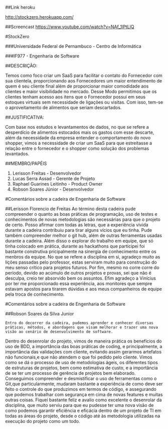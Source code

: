 ##Link heroku

http://stockzero.herokuapp.com/

##Screencast
https://www.youtube.com/watch?v=NAf_1lPtLlQ

#StockZero

###Universidade Federal de Pernambuco - Centro de Informática

###IF977 - Engenharia de Software

##DESCRIÇÃO:

Temos como foco criar um SaaS para facilitar o contato do Fornecedor com sua clientela, proporcionando aos Fornecedores um maior entendimento de quem é seu cliente final além de proporcionar maior comodidade aos clientes e maior visibilidade no mercado. Desse Modo permitimos que os clientes tenham acesso aos itens que o Fornecedor possui em seus estoques virtuais sem necessidade de ligações ou visitas. Com isso, tem-se o aproveitamento de alimentos que seriam descartados.

##JUSTIFICATIVA:

Com base nos estudos e levantamentos de dados,  no que se refere a desperdício de alimentos estocados mais os gastos com esse descarte, além da necessidade da empresa entender  o comportamento do novo shopper, vimos a necessidade de criar um SaaS para que estreitasse a relação entre o fornecedor e o shopper como solução dos problemas levantados. 

##MEMBRO/PAPÉIS

1. Lerisson Freitas - Desenvolvedor
2. Lucas Serra Assad - Gerente de Projeto
3. Raphael Guarines Leitinho - Product Owner
4. Robson Soares Júnior - Desenvolvedor

#Comentários sobre a cadeira de Engenharia de Software

##Lerisson Florencio de Freitas
    Ao término desta cadeira pude compreender o quanto as boas práticas de programação, uso de testes e conhecimentos de novas metodologias são necessárias para que o projeto de certo. 
    Posso afirmar com todas as letras, que a experiência vivida durante a cadeira contribuiu para tirar alguns vícios que eu tinha. Pude também compreender melhor o git hub, 
    além de outras ferramentas usadas durante a cadeira. 
    Além disso o explorar do trabalho em equipe, que só tinha colocado em prática, durante as hackathons que participei foi bastante construtiva pricipalmente na sinergia de conhecimento entre os menbros da equipe.
    No que se refere a disciplina em si, agradeço muito as lições passadas pelo professor, estas serviram muito para construção do meu senso crítico para projetos futuros. 
    Por fim, mesmo no corre corre do período, devido ao acúmulo de outros projetos e provas, sei que não é desculpa, creio ter absorvido bem os assuntos. Efim agradeço a Vinícius por ter me proporcionado essa experiência, aos monitores que sempre estavam apostos para tirarem dúvidas e aos meus companheiros de equipe pela troca de conhecimento.
    
 #Comentários sobre a cadeira de Engenharia de Software
 
 ##Robson Soares da Silva Junior
 
    Entro do decorrer da cadeira, pudemos aprender e conhecer diversas práticas, métodos, e abordagens que visam melhorar e trazer uma nova visão ao cenário de desenvolvimento de software.
Dentro do desenrolar do projeto, vimos de maneira prática os benefícios do uso de BDD, a importância das boas práticas de coding, e principalmente, a importância das validações com cliente, evitando assim gerarmos artefatos não funcionais,e que não atendem o que foi pedido pelo cliente. 
Vimos como se dá o processo de uso de metodologias ágeis, os diferentes tipos de estruturas de projetos, bem como estimativa de custo, e a importância de se ter um processo de gerência de projetos bem elaborado. 
Conseguimos compreender e desmistificar o uso de ferramentas como o Git,que particularmente, mudaram bastante a experiência de como deve ser feito o controle do que produzimos em termos de código, e assegurando que podemos trabalhar com segurança em cima de novas features e muitas outras coisas.
Fiquei bastante feliz e avalio como excelente o desenrolar da disciplina, que muito serviu para que eu pudesse ter uma nova visão de como podemos garantir eficiência e eficácia dentro de um projeto de TI em todas as áreas do projeto, desde o código até às metodologia utilizadas na execução do projeto como um todo. 
